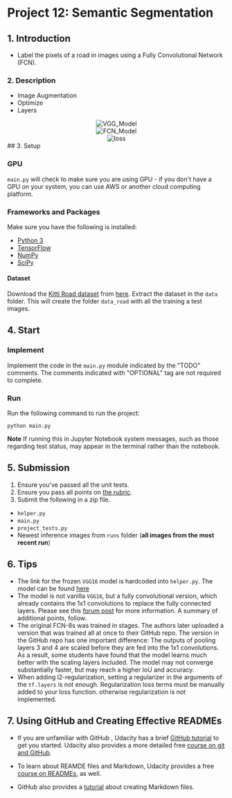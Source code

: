 # Project 12: Semantic Segmentation


## 1. Introduction
- Label the pixels of a road in images using a Fully Convolutional Network (FCN).

### 2. Description
- Image Augmentation
- Optimize
- Layers

<div align="center">
 <img src="pictures/VGG_Model.png" alt="VGG_Model"></a>
</div>

<div align="center">
 <img src="pictures/FCN_Model.png" alt="FCN_Model"></a>
</div>

<div align="center">
 <img src="pictures/loss.png" alt="loss"></a>
</div>
## 3. Setup

### GPU
`main.py` will check to make sure you are using GPU - if you don't have a GPU on your system, you can use AWS or another cloud computing platform.

### Frameworks and Packages
Make sure you have the following is installed:
- [Python 3](https://www.python.org/)
- [TensorFlow](https://www.tensorflow.org/)
- [NumPy](http://www.numpy.org/)
- [SciPy](https://www.scipy.org/)
#### Dataset
Download the [Kitti Road dataset](http://www.cvlibs.net/datasets/kitti/eval_road.php) from [here](http://www.cvlibs.net/download.php?file=data_road.zip).  Extract the dataset in the `data` folder. This will create the folder `data_road` with all the training a test images.

## 4. Start

### Implement
Implement the code in the `main.py` module indicated by the "TODO" comments.
The comments indicated with "OPTIONAL" tag are not required to complete.

### Run
Run the following command to run the project:
  ```
  python main.py
  ```
**Note** If running this in Jupyter Notebook system messages, such as those regarding test status, may appear in the terminal rather than the notebook.

## 5. Submission
1. Ensure you've passed all the unit tests.
2. Ensure you pass all points on [the rubric](https://review.udacity.com/#!/rubrics/989/view).
3. Submit the following in a zip file.
 - `helper.py`
 - `main.py`
 - `project_tests.py`
 - Newest inference images from `runs` folder  (**all images from the most recent run**)

## 6. Tips
- The link for the frozen `VGG16` model is hardcoded into `helper.py`.  The model can be found [here](https://s3-us-west-1.amazonaws.com/udacity-selfdrivingcar/vgg.zip)
- The model is not vanilla `VGG16`, but a fully convolutional version, which already contains the 1x1 convolutions to replace the fully connected layers. Please see this [forum post](https://discussions.udacity.com/t/here-is-some-advice-and-clarifications-about-the-semantic-segmentation-project/403100/8?u=subodh.malgonde) for more information.  A summary of additional points, follow.
- The original FCN-8s was trained in stages. The authors later uploaded a version that was trained all at once to their GitHub repo.  The version in the GitHub repo has one important difference: The outputs of pooling layers 3 and 4 are scaled before they are fed into the 1x1 convolutions.  As a result, some students have found that the model learns much better with the scaling layers included. The model may not converge substantially faster, but may reach a higher IoU and accuracy.
- When adding l2-regularization, setting a regularizer in the arguments of the `tf.layers` is not enough. Regularization loss terms must be manually added to your loss function. otherwise regularization is not implemented.

## 7. Using GitHub and Creating Effective READMEs
- If you are unfamiliar with GitHub , Udacity has a brief [GitHub tutorial](http://blog.udacity.com/2015/06/a-beginners-git-github-tutorial.html) to get you started. Udacity also provides a more detailed free [course on git and GitHub](https://www.udacity.com/course/how-to-use-git-and-github--ud775).

- To learn about REAMDE files and Markdown, Udacity provides a free [course on READMEs](https://www.udacity.com/courses/ud777), as well.

- GitHub also provides a [tutorial](https://guides.github.com/features/mastering-markdown/) about creating Markdown files.
